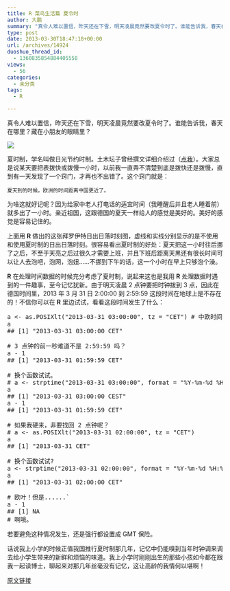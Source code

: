 ```yaml
---
title: R 菜鸟生活篇 夏令时
author: 大鹏
summary: "真令人难以置信，昨天还在下雪，明天凌晨竟然要改夏令时了。谁能告诉我，春天在哪里？藏在小朋友的眼睛里？"
type: post
date: 2013-03-30T18:47:18+00:00
url: /archives/14924
duoshuo_thread_id:
  - 1360835854884405558
views:
  - 56
categories:
  - 未分类
tags:
  - R

---
```

真令人难以置信，昨天还在下雪，明天凌晨竟然要改夏令时了。谁能告诉我，春天在哪里？藏在小朋友的眼睛里？

![][1]

夏时制，学名叫做日光节约时制。土木坛子曾经撰文详细介绍过（[点我][2]）。大家总是说某天要把表拨快或拨慢一小时，以前我一直弄不清楚到底是拨快还是拨慢，直到有一天发现了一个窍门，才再也不出错了。这个窍门就是：

    夏天到的时候，欧洲的时间距离中国更近了。
    

为啥这就好记呢？因为给家中老人打电话的适宜时间（我睡醒后并且老人睡着前）就多出了一小时。亲近祖国，这跟德国的夏天一样给人的感觉是美好的。美好的感觉是容易记住的。

上面用 **R** 做出的这张拜罗伊特日出日落时刻图，虚线和实线分别显示的是不使用和使用夏时制的日出日落时刻。很容易看出夏时制的好处：夏天把这一小时往后挪了之后，不至于天亮之后过很久才需要上班，并且下班后距离天黑还有很长时间可以让人去泡吧，泡网，泡妞&hellip;&hellip;不挪到下午的话，这一个小时在早上只够泡个澡。

**R** 在处理时间数据的时候充分考虑了夏时制，说起来这也是我用 **R** 处理数据时遇到的一件趣事，至今记忆犹新。由于明天凌晨 2 点钟要把时钟拨到 3 点，因此在德国时间里，2013 年 3 月 31 日 2:00:00 到 2:59:59 这段时间在地球上是不存在的！不信你可以在 **R** 里边试试，看看这段时间发生了什么：

<pre lang="rsplus">a &lt;- as.POSIXlt("2013-03-31 03:00:00", tz = "CET") # 中欧时间
a
## [1] "2013-03-31 03:00:00 CET"

# 3 点钟的前一秒难道不是 2:59:59 吗？
a - 1  
## [1] "2013-03-31 01:59:59 CET"

# 换个函数试试。
# a &lt;- strptime("2013-03-31 03:00:00", format = "%Y-%m-%d %H:%M:%S", tz = "CET")
a
## [1] "2013-03-31 03:00:00 CEST"
a - 1
## [1] "2013-03-31 01:59:59 CET"

# 如果我硬来，非要找回 2 点钟呢？
# a &lt;- as.POSIXlt("2013-03-31 02:00:00", tz = "CET")
a
## [1] "2013-03-31 CET"

# 换个函数试试?
a &lt;- strptime("2013-03-31 02:00:00", format = "%Y-%m-%d %H:%M:%S", tz = "CET") # 
a
## [1] "2013-03-31 02:00:00 CET"

# 欧叶！但是......`
a - 1
## [1] NA
# 啊哦。
</pre>

若要避免这种情况发生，还是强行都设置成 GMT 保险。

话说我上小学的时候正值我国推行夏时制那几年，记忆中仍能嗅到当年时钟调来调去给小学生带来的新鲜和烦恼的味道。我上小学时刚刚出生的那些小孩如今都在跟我一起读博士，聊起来对那几年丝毫没有记忆，这让高龄的我情何以堪啊！

 [1]: https://koaxea.blu.livefilestore.com/y1pBteJDUoRnLJ2C1ywF3cKD0b_b5IcazgaGKASvVnGXxNIPBmsCHCFbKA3-3iH_aYEOk7epj15wQxWAwSUR4HOc5Y5VMgxI1Hy/Sun_Bayreuth%2B.png
 [2]: http://tumutanzi.com/archives/5298

[原文链接](http://dapengde.com/archives/14924)

